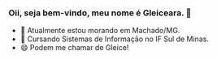 ### Oii, seja bem-vindo, meu nome é Gleiceara. 👋

- 🔭 Atualmente estou morando em Machado/MG.
- 🌱 Cursando Sistemas de Informação no IF Sul de Minas.
- 😄 Podem me chamar de Gleice!


